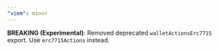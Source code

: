 ```yaml
---
"viem": minor
---
```


**BREAKING (Experimental)**: Removed deprecated `walletActionsErc7715` export. Use `erc7715Actions` instead.
